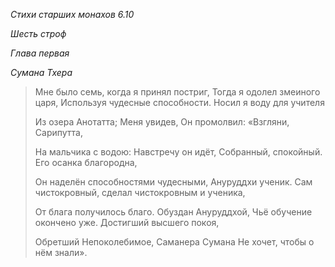 *Стихи старших монахов 6\.10*

*Шесть строф*

*Глава первая*

*Сумана Тхера*

> Мне было семь, когда я принял постриг,
> Тогда я одолел змеиного царя,
> Используя чудесные способности\.
> Носил я воду для учителя
>
> Из озера Анотатта;
> Меня увидев,
> Он промолвил:
> «Взгляни, Сарипутта,
>
> На мальчика с водою:
> Навстречу он идёт,
> Собранный, спокойный\.
> Его осанка благородна,
>
> Он наделён способностями чудесными,
> Ануруддхи ученик\.
> Сам чистокровный, сделал чистокровным и ученика,
>
> От блага получилось благо\.
> Обуздан Ануруддхой,
> Чьё обучение окончено уже\.
> Достигший высшего покоя,
>
> Обретший Непоколебимое,
> Саманера Сумана
> Не хочет, чтобы о нём знали»\.